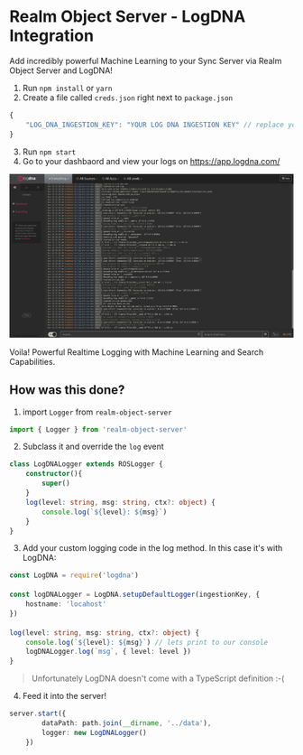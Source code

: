 # Realm Object Server - LogDNA Integration

Add incredibly powerful Machine Learning to your Sync Server via Realm Object Server and LogDNA!

1. Run `npm install` or `yarn`
2. Create a file called `creds.json` right next to `package.json`

```javascript
{
    "LOG_DNA_INGESTION_KEY": "YOUR LOG DNA INGESTION KEY" // replace your key 
}
```

3. Run `npm start` 
4. Go to your dashbaord and view your logs on https://app.logdna.com/

![GitHub Logo](/screenshots/dashboard.png)

Voila! Powerful Realtime Logging with Machine Learning and Search Capabilities.

## How was this done?

1. import `Logger` from `realm-object-server`

```typescript
import { Logger } from 'realm-object-server'
```

2. Subclass it and override the `log` event

```typescript
class LogDNALogger extends ROSLogger {
    constructor(){
        super()
    }
    log(level: string, msg: string, ctx?: object) {
        console.log(`${level}: ${msg}`)
    }
}
```

3. Add your custom logging code in the log method. In this case it's with LogDNA:

```typescript
const LogDNA = require('logdna')

const logDNALogger = LogDNA.setupDefaultLogger(ingestionKey, {
    hostname: 'locahost'
})

log(level: string, msg: string, ctx?: object) {
    console.log(`${level}: ${msg}`) // lets print to our console
    logDNALogger.log(`msg`, { level: level })
}
```

> Unfortunately LogDNA doesn't come with a TypeScript definition :-(

4. Feed it into the server! 

```typescript
server.start({
        dataPath: path.join(__dirname, '../data'),
        logger: new LogDNALogger()
    })
```